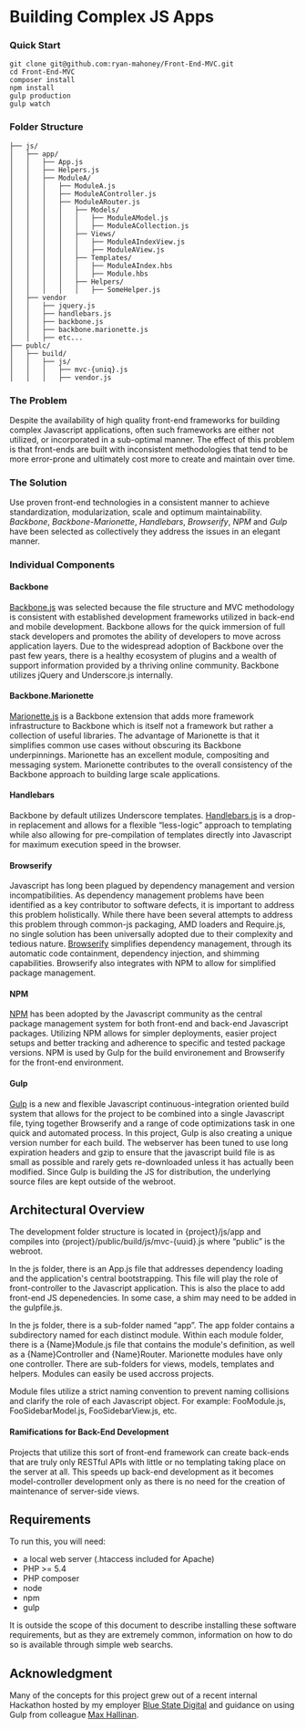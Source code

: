 Building Complex JS Apps
========================

### Quick Start

```
git clone git@github.com:ryan-mahoney/Front-End-MVC.git
cd Front-End-MVC
composer install
npm install
gulp production
gulp watch
```

### Folder Structure

```
├── js/
│   ├── app/
│   │   ├── App.js
│   │   ├── Helpers.js
│   │   ├── ModuleA/
│   │   │   ├── ModuleA.js
│   │   │   ├── ModuleAController.js
│   │   │   ├── ModuleARouter.js
│   │   │   │   ├── Models/
│   │   │   │   │   ├── ModuleAModel.js
│   │   │   │   │   ├── ModuleACollection.js
│   │   │   │   ├── Views/
│   │   │   │   │   ├── ModuleAIndexView.js
│   │   │   │   │   ├── ModuleAView.js
│   │   │   │   ├── Templates/
│   │   │   │   │   ├── ModuleAIndex.hbs
│   │   │   │   │   ├── Module.hbs
│   │   │   │   ├── Helpers/
│   │   │   │   │   ├── SomeHelper.js
│   ├── vendor
│   │   ├── jquery.js
│   │   ├── handlebars.js
│   │   ├── backbone.js
│   │   ├── backbone.marionette.js
│   │   ├── etc...
├── publc/
│   ├── build/
│   │   ├── js/
│   │   │   ├── mvc-{uniq}.js
│   │   │   ├── vendor.js
```

### The Problem

Despite the availability of high quality front-end frameworks for building complex Javascript applications, often such frameworks are either not utilized, or incorporated in a sub-optimal manner. The effect of this problem is that front-ends are built with inconsistent methodologies that tend to be more error-prone and ultimately cost more to create and maintain over time. 

### The Solution

Use proven front-end technologies in a consistent manner to achieve standardization, modularization, scale and optimum maintainability.  *Backbone*, *Backbone-Marionette*, *Handlebars*, *Browserify*, *NPM* and *Gulp* have been selected as collectively they address the issues in an elegant manner.

### Individual Components

#### Backbone

[Backbone.js](http://backbonejs.org/) was selected because the file structure and MVC methodology is consistent with established development frameworks utilized in back-end and mobile development.  Backbone allows for the quick immersion of full stack developers and promotes the ability of developers to move across application layers.  Due to the widespread adoption of Backbone over the past few years, there is a healthy ecosystem of plugins and a wealth of support information provided by a thriving online community.  Backbone utilizes jQuery and Underscore.js internally.

#### Backbone.Marionette

[Marionette.js](http://marionettejs.com/) is a Backbone extension that adds more framework infrastructure to Backbone which is itself not a framework but rather a collection of useful libraries.  The advantage of Marionette is that it simplifies common use cases without obscuring its Backbone underpinnings.  Marionette has an excellent module, compositing and messaging system.  Marionette contributes to the overall consistency of the Backbone approach to building large scale applications.

#### Handlebars

Backbone by default utilizes Underscore templates.  [Handlebars.js](http://handlebarsjs.com/) is a drop-in replacement and allows for a flexible “less-logic” approach to templating while also allowing for pre-compilation of templates directly into Javascript for maximum execution speed in the browser.

#### Browserify

Javascript has long been plagued by dependency management and version incompatibilities. As dependency management problems have been identified as a key contributor to software defects, it is important to address this problem holistically. While there have been several attempts to address this problem through common-js packaging, AMD loaders and Require.js, no single solution has been universally adopted due to their complexity and tedious nature. [Browserify](http://browserify.org/) simplifies dependency management, through its automatic code containment, dependency injection, and shimming capabilities.  Browserify also integrates with NPM to allow for simplified package management.

#### NPM

[NPM](https://www.npmjs.org/) has been adopted by the Javascript community as the central package management system for both front-end and back-end Javascript packages.  Utilizing NPM allows for simpler deployments, easier project setups and better tracking and adherence to specific and tested package versions.  NPM is used by Gulp for the build environement and Browserify for the front-end environment.

#### Gulp

[Gulp](http://gulpjs.com/) is a new and flexible Javascript continuous-integration oriented build system that allows for the project to be combined into a single Javascript file, tying together Browserify and a range of code optimizations task in one quick and automated process.  In this project, Gulp is also creating a unique version number for each build.  The webserver has been tuned to use long expiration headers and gzip to ensure that the javascript build file is as small as possible and rarely gets re-downloaded unless it has actually been modified.  Since Gulp is building the JS for distribution, the underlying source files are kept outside of the webroot.

## Architectural Overview

The development folder structure is located in {project}/js/app and compiles into {project}/public/build/js/mvc-{uuid}.js where “public” is the webroot.

In the js folder, there is an App.js file that addresses dependency loading and the application's central bootstrapping.  This file will play the role of front-controller to the Javascript application. This is also the place to add front-end JS depenedencies.  In some case, a shim may need to be added in the gulpfile.js.

In the js folder, there is a sub-folder named “app”.  The app folder contains a subdirectory named for each distinct module.  Within each module folder, there is a {Name}Module.js file that contains the module's definition, as well as a {Name}Controller and {Name}Router. Marionette modules have only one controller. There are sub-folders for views, models, templates and helpers. Modules can easily be used accross projects.

Module files utilize a strict naming convention to prevent naming collisions and clarify the role of each Javascript object.  For example: FooModule.js, FooSidebarModel.js, FooSidebarView.js, etc.

#### Ramifications for Back-End Development

Projects that utilize this sort of front-end framework can create back-ends that are truly only RESTful APIs with little or no templating taking place on the server at all.  This speeds up back-end development as it becomes model-controller development only as there is no need for the creation of maintenance of server-side views.

## Requirements

To run this, you will need:

- a local web server (.htaccess included for Apache)
- PHP >= 5.4
- PHP composer
- node
- npm
- gulp

It is outside the scope of this document to describe installing these software requirements, but as they are extremely common, information on how to do so is available through simple web searchs.

## Acknowledgment

Many of the concepts for this project grew out of a recent internal Hackathon hosted by my employer [Blue State Digital](http://www.bluestatedigital.com) and guidance on using Gulp from colleague [Max Hallinan](https://github.com/maxhallinan).
